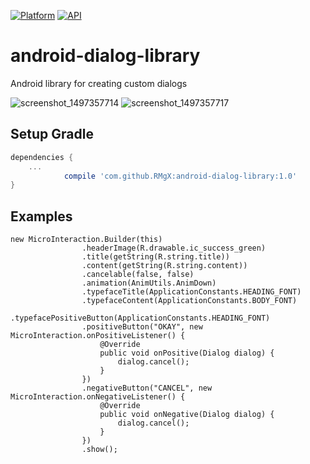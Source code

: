 [![Platform](https://img.shields.io/badge/platform-android-green.svg)](http://developer.android.com/index.html)
[![API](https://img.shields.io/badge/API-15%2B-brightgreen.svg?style=flat)](https://android-arsenal.com/api?level=15)

# android-dialog-library
Android library for creating custom dialogs

![screenshot_1497357714](https://user-images.githubusercontent.com/9627223/27082848-ffe869e8-5063-11e7-8afc-151b84b0de46.png)
![screenshot_1497357717](https://user-images.githubusercontent.com/9627223/27082857-04bfc02e-5064-11e7-967e-5b88d8ca8811.png)


## Setup Gradle

```groovy
dependencies {
    ...
	        compile 'com.github.RMgX:android-dialog-library:1.0'
}
```

## Examples

```code
new MicroInteraction.Builder(this)
                .headerImage(R.drawable.ic_success_green)
                .title(getString(R.string.title))
                .content(getString(R.string.content))
                .cancelable(false, false)
                .animation(AnimUtils.AnimDown)
                .typefaceTitle(ApplicationConstants.HEADING_FONT)
                .typefaceContent(ApplicationConstants.BODY_FONT)
                .typefacePositiveButton(ApplicationConstants.HEADING_FONT)
                .positiveButton("OKAY", new MicroInteraction.onPositiveListener() {
                    @Override
                    public void onPositive(Dialog dialog) {
                        dialog.cancel();
                    }
                })
                .negativeButton("CANCEL", new MicroInteraction.onNegativeListener() {
                    @Override
                    public void onNegative(Dialog dialog) {
                        dialog.cancel();
                    }
                })
                .show();
```

